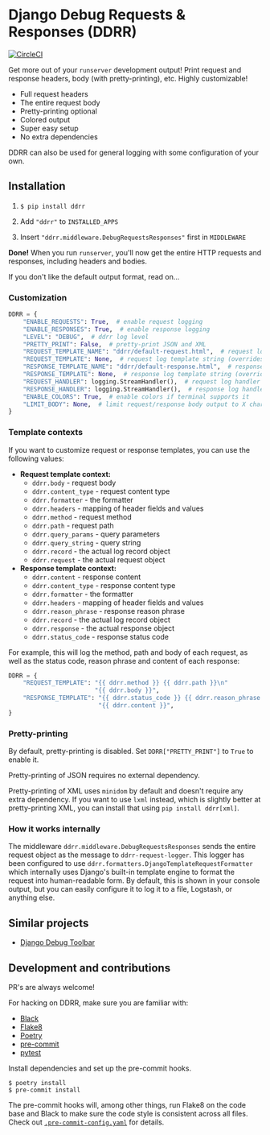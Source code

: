 # Django Debug Requests & Responses (DDRR)

[![CircleCI](https://circleci.com/gh/denizdogan/django-debug-requests-responses/tree/master.svg?style=svg)](https://circleci.com/gh/denizdogan/django-debug-requests-responses/tree/master)

Get more out of your `runserver` development output! Print request and response
headers, body (with pretty-printing), etc.  Highly customizable!

- Full request headers
- The entire request body
- Pretty-printing optional
- Colored output
- Super easy setup
- No extra dependencies

DDRR can also be used for general logging with some configuration of your own.

## Installation

1. ```
   $ pip install ddrr
   ```

2. Add `"ddrr"` to `INSTALLED_APPS`

3. Insert `"ddrr.middleware.DebugRequestsResponses"` first in `MIDDLEWARE`

**Done!** When you run `runserver`, you'll now get the entire HTTP requests and
responses, including headers and bodies.

If you don't like the default output format, read on...

### Customization

```python
DDRR = {
    "ENABLE_REQUESTS": True,  # enable request logging
    "ENABLE_RESPONSES": True,  # enable response logging
    "LEVEL": "DEBUG",  # ddrr log level
    "PRETTY_PRINT": False,  # pretty-print JSON and XML
    "REQUEST_TEMPLATE_NAME": "ddrr/default-request.html",  # request log template name
    "REQUEST_TEMPLATE": None,  # request log template string (overrides template name)
    "RESPONSE_TEMPLATE_NAME": "ddrr/default-response.html",  # response log template name
    "RESPONSE_TEMPLATE": None,  # response log template string (overrides template name)
    "REQUEST_HANDLER": logging.StreamHandler(),  # request log handler
    "RESPONSE_HANDLER": logging.StreamHandler(),  # response log handler
    "ENABLE_COLORS": True,  # enable colors if terminal supports it
    "LIMIT_BODY": None,  # limit request/response body output to X chars
}
```

### Template contexts

If you want to customize request or response templates, you can use the following values:

- **Request template context:**
  - `ddrr.body` - request body
  - `ddrr.content_type` - request content type
  - `ddrr.formatter` - the formatter
  - `ddrr.headers` - mapping of header fields and values
  - `ddrr.method` - request method
  - `ddrr.path` - request path
  - `ddrr.query_params` - query parameters
  - `ddrr.query_string` - query string
  - `ddrr.record` - the actual log record object
  - `ddrr.request` - the actual request object
- **Response template context:**
  - `ddrr.content` - response content
  - `ddrr.content_type` - response content type
  - `ddrr.formatter` - the formatter
  - `ddrr.headers` - mapping of header fields and values
  - `ddrr.reason_phrase` - response reason phrase
  - `ddrr.record` - the actual log record object
  - `ddrr.response` - the actual response object
  - `ddrr.status_code` - response status code

For example, this will log the method, path and body of each request, as well
as the status code, reason phrase and content of each response:

```python
DDRR = {
    "REQUEST_TEMPLATE": "{{ ddrr.method }} {{ ddrr.path }}\n"
                        "{{ ddrr.body }}",
    "RESPONSE_TEMPLATE": "{{ ddrr.status_code }} {{ ddrr.reason_phrase }}\n"
                         "{{ ddrr.content }}",
}
```

### Pretty-printing

By default, pretty-printing is disabled.  Set `DDRR["PRETTY_PRINT"]` to `True`
to enable it.

Pretty-printing of JSON requires no external dependency.

Pretty-printing of XML uses `minidom` by default and doesn't require any extra
dependency. If you want to use `lxml` instead, which is slightly better at
pretty-printing XML, you can install that using `pip install ddrr[xml]`.

### How it works internally

The middleware `ddrr.middleware.DebugRequestsResponses` sends the entire
request object as the message to `ddrr-request-logger`.  This logger has been
configured to use `ddrr.formatters.DjangoTemplateRequestFormatter` which
internally uses Django's built-in template engine to format the request into
human-readable form. By default, this is shown in your console output, but you
can easily configure it to log it to a file, Logstash, or anything else.

## Similar projects

- [Django Debug Toolbar](https://django-debug-toolbar.readthedocs.io)

## Development and contributions

PR's are always welcome!

For hacking on DDRR, make sure you are familiar with:

- [Black](https://github.com/ambv/black)
- [Flake8](http://flake8.pycqa.org/)
- [Poetry](https://poetry.eustace.io/)
- [pre-commit](https://github.com/pre-commit/pre-commit)
- [pytest](https://docs.pytest.org)

Install dependencies and set up the pre-commit hooks.

```
$ poetry install
$ pre-commit install
```

The pre-commit hooks will, among other things, run Flake8 on the code base and
Black to make sure the code style is consistent across all files.  Check out
[`.pre-commit-config.yaml`](.pre-commit-config.yaml) for details.

